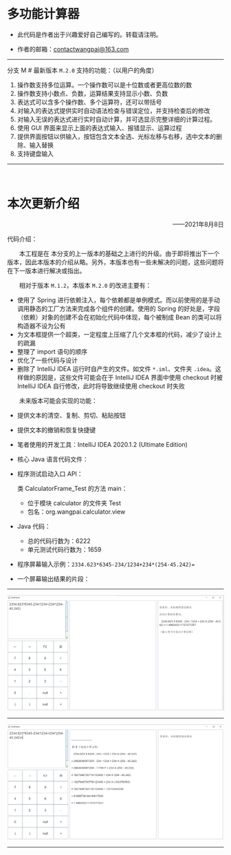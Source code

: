 # 多功能计算器

* 此代码是作者出于兴趣爱好自己编写的。转载请注明。

* 作者的邮箱：contactwangpai@163.com

---

分支 M # 最新版本 ` M.2.0 ` 支持的功能：（以用户的角度）

1. 操作数支持多位运算。一个操作数可以是十位数或者更高位数的数
2. 操作数支持小数点、负数，运算结果支持显示小数、负数
3. 表达式可以含多个操作数、多个运算符，还可以带括号
4. 对输入的表达式提供实时自动语法检查与错误定位，并支持检查后的修改
5. 对输入无误的表达式进行实时自动计算，并可选显示完整详细的计算过程。
6. 使用 GUI 界面来显示上面的表达式输入、报错显示、运算过程
7. 提供界面按钮以供输入，按钮包含文本全选、光标左移与右移，选中文本的删除、输入替换
8. 支持键盘输入

---

<br/>

# 本次更新介绍

<p align="right">——2021年8月8日</p>

代码介绍：

&emsp;&emsp;本工程是在 本分支的上一版本的基础之上进行的升级。由于即将推出下一个版本，因此本版本的介绍从略。另外，本版本也有一些未解决的问题，这些问题将在下一版本进行解决或指出。

&emsp;&emsp;相对于版本 ` M.1.2 `，本版本 ` M.2.0 ` 的改进主要有：

* 使用了 Spring 进行依赖注入，每个依赖都是单例模式。而以前使用的是手动调用静态的工厂方法来完成各个组件的创建。使用的 Spring 的好处是，字段（依赖）对象的创建不会在初始化代码中体现，每个被制成 Bean 的类可以将构造器不设为公有
* 为文本框提供一个超类，一定程度上压缩了几个文本框的代码，减少了设计上的疏漏
* 整理了 import 语句的顺序
* 优化了一些代码与设计
* 删除了 IntelliJ IDEA 运行时自产生的文件。如文件  `*.iml`、文件夹  `.idea`。这样做的原因是，这些文件可能会在于 IntelliJ IDEA 界面中使用 checkout 时被 IntelliJ IDEA 自行修改，此时将导致继续使用 checkout 时失败



&emsp;&emsp;未来版本可能会实现的功能：

* 提供文本的清空、复制、剪切、粘贴按钮
* 提供文本的撤销和恢复快捷键



* 笔者使用的开发工具：IntelliJ IDEA 2020.1.2 (Ultimate Edition)



* 核心 Java 语言代码文件：

* 程序测试启动入口 API：

  类 CalculatorFrame_Test 的方法 main：

  - 位于模块 calculator 的文件夹 Test
  - 包名：org.wangpai.calculator.view



* Java 代码：
  - 总的代码行数为：6222
  - 单元测试代码行数为：1659



* 程序屏幕输入示例：`2334.623*6345-234/1234+234*(254-45.242)=`



* 一个屏幕输出结果的片段：

---

![](img_md/20210808_1.png)

---

![](img_md/20210808_2.png)

---
